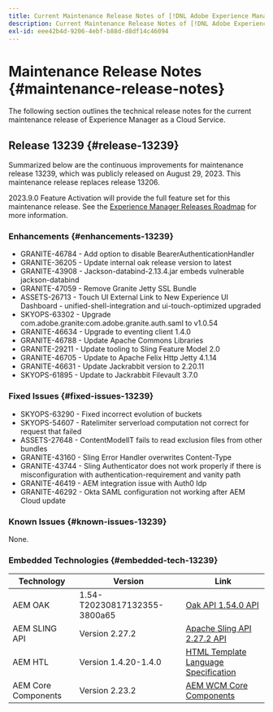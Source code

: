 ```yaml
---
title: Current Maintenance Release Notes of [!DNL Adobe Experience Manager] as a Cloud Service.
description: Current Maintenance Release Notes of [!DNL Adobe Experience Manager] as a Cloud Service.
exl-id: eee42b4d-9206-4ebf-b88d-d8df14c46094
---
```

# Maintenance Release Notes {#maintenance-release-notes}

The following section outlines the technical release notes for the current maintenance release of Experience Manager as a Cloud Service.

## Release 13239 {#release-13239}

Summarized below are the continuous improvements for maintenance release 13239, which was publicly released on August 29, 2023. This maintenance release replaces release 13206.

2023.9.0 Feature Activation will provide the full feature set for this maintenance release. See the [Experience Manager Releases Roadmap](https://experienceleague.adobe.com/docs/experience-manager-release-information/aem-release-updates/update-releases-roadmap.html) for more information.

### Enhancements {#enhancements-13239}
- GRANITE-46784 - Add option to disable BearerAuthenticationHandler
- GRANITE-36205 - Update internal oak release version to latest
- GRANITE-43908 - Jackson-databind-2.13.4.jar embeds vulnerable jackson-databind
- GRANITE-47059 - Remove Granite Jetty SSL Bundle
- ASSETS-26713 - Touch UI External Link to New Experience UI Dashboard - unified-shell-integration and ui-touch-optimized upgraded
- SKYOPS-63302 - Upgrade com.adobe.granite:com.adobe.granite.auth.saml to v1.0.54
- GRANITE-46634 - Upgrade to eventing client 1.4.0
- GRANITE-46788 - Update Apache Commons Libraries
- GRANITE-29211 - Update tooling to Sling Feature Model 2.0
- GRANITE-46705 - Update to Apache Felix Http Jetty 4.1.14
- GRANITE-46631 - Update Jackrabbit version to 2.20.11
- SKYOPS-61895 - Update to Jackrabbit Filevault 3.7.0

### Fixed Issues {#fixed-issues-13239}
- SKYOPS-63290 - Fixed incorrect evolution of buckets
- SKYOPS-54607 - Ratelimiter serverload computation not correct for request that failed
- ASSETS-27648 - ContentModelIT fails to read exclusion files from other bundles
- GRANITE-43160 - Sling Error Handler overwrites Content-Type
- GRANITE-43744 - Sling Authenticator does not work properly if there is misconfiguration with authentication-requirement and vanity path
- GRANITE-46419 - AEM integration issue with Auth0 Idp
- GRANITE-46292 - Okta SAML configuration not working after AEM Cloud update

### Known Issues {#known-issues-13239}

None.

### Embedded Technologies {#embedded-tech-13239}

|Technology|Version|Link|
|---|---|---|
|AEM OAK |1.54-T20230817132355-3800a65|[Oak API 1.54.0 API](https://www.javadoc.io/doc/org.apache.jackrabbit/oak-api/1.54.0/index.html)| 
|AEM SLING API |Version 2.27.2 |[Apache Sling API 2.27.2 API](https://www.javadoc.io/doc/org.apache.sling/org.apache.sling.api/latest/index.html)|
|AEM HTL|Version 1.4.20-1.4.0 |[HTML Template Language Specification](https://github.com/adobe/htl-spec)|
|AEM Core Components|Version 2.23.2|[AEM WCM Core Components](https://github.com/adobe/aem-core-wcm-components)|
